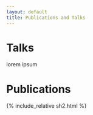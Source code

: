 ```yaml
---
layout: default
title: Publications and Talks
---
```


# Talks 

lorem ipsum

# Publications 

{% include_relative sh2.html %}

